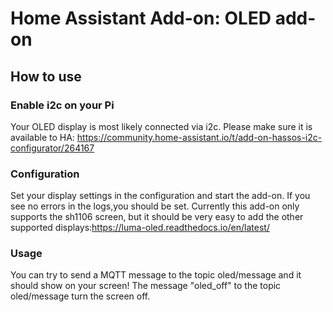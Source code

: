 # Home Assistant Add-on: OLED add-on

## How to use

### Enable i2c on your Pi
Your OLED display is most likely connected via i2c. Please make sure it is available to HA:
https://community.home-assistant.io/t/add-on-hassos-i2c-configurator/264167


### Configuration
Set your display settings in the configuration and start the add-on. If you see no errors in the logs,you should be set.
Currently this add-on only supports the sh1106 screen, but it should be very easy to add the other supported displays:https://luma-oled.readthedocs.io/en/latest/

### Usage
You can try to send a MQTT message to the topic oled/message and it should show on your screen!
The message "oled_off" to the topic oled/message turn the screen off.
